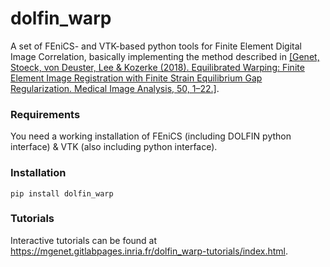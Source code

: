 # dolfin_warp
A set of FEniCS- and VTK-based python tools for Finite Element Digital Image Correlation, basically implementing the method described in [[Genet, Stoeck, von Deuster, Lee & Kozerke (2018). Equilibrated Warping: Finite Element Image Registration with Finite Strain Equilibrium Gap Regularization. Medical Image Analysis, 50, 1–22.]](https://doi.org/10.1016/j.media.2018.07.007).
### Requirements
You need a working installation of FEniCS (including DOLFIN python interface) & VTK (also including python interface).
### Installation
```
pip install dolfin_warp
```
### Tutorials
Interactive tutorials can be found at https://mgenet.gitlabpages.inria.fr/dolfin_warp-tutorials/index.html.
